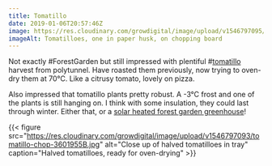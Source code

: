 ```yaml
---
title: Tomatillo
date: 2019-01-06T20:57:46Z
image: https://res.cloudinary.com/growdigital/image/upload/v1546797095/tomatillo-BBF188B3.jpg
imageAlt: Tomatilloes, one in paper husk, on chopping board
---
```


Not exactly #ForestGarden but still impressed with plentiful #[tomatillo](http://www.realseeds.co.uk/physalis.html) harvest from polytunnel. Have roasted them previously, now trying to oven-dry them at 70°C. Like a citrusy tomato, lovely on pizza.

Also impressed that tomatillo plants pretty robust. A -3°C frost and one of the plants is still hanging on. I think with some insulation, they could last through winter. Either that, or a [solar heated forest garden greenhouse](https://www.agroforestry.co.uk/product/fg-greenhouse-course/)!

{{< figure src="https://res.cloudinary.com/growdigital/image/upload/v1546797093/tomatillo-chop-3601955B.jpg" alt="Close up of halved tomatilloes in tray" caption="Halved tomatilloes, ready for oven-drying" >}}
